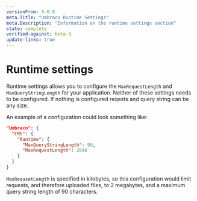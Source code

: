 ```yaml
---
versionFrom: 9.0.0
meta.Title: "Umbraco Runtime Settings"
meta.Description: "Information on the runtime settings section"
state: complete
verified-against: beta-3
update-links: true
---
```


# Runtime settings

Runtime settings allows you to configure the `MaxRequestLength` and `MaxQueryStringLength` for your application. Neither of these settings needs to be configured. If nothing is configured reqests and query string can be any size.

An example of a configuration could look something like: 

```json
"Umbraco": {
  "CMS": {
    "Runtime": {
      "MaxQueryStringLength": 90,
      "MaxRequestLength": 2048
    }
  }
}
```

`MaxRequsetLength` is specified in kilobytes, so this configuration would limit requests, and therefore uploaded files, to 2 megabytes, and a maximum query string length of 90 characters.